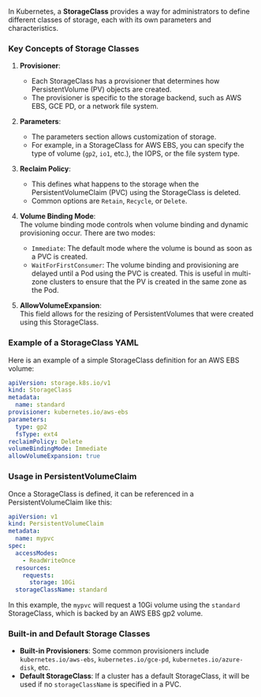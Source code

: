 In Kubernetes, a **StorageClass** provides a way for administrators to define different classes of storage, each with its own parameters and characteristics.

### Key Concepts of Storage Classes

1. **Provisioner**:  
   - Each StorageClass has a provisioner that determines how PersistentVolume (PV) objects are created. 
   - The provisioner is specific to the storage backend, such as AWS EBS, GCE PD, or a network file system.

2. **Parameters**:  
   - The parameters section allows customization of storage. 
   - For example, in a StorageClass for AWS EBS, you can specify the type of volume (`gp2`, `io1`, etc.), the IOPS, or the file system type.

3. **Reclaim Policy**:  
   - This defines what happens to the storage when the PersistentVolumeClaim (PVC) using the StorageClass is deleted. 
   - Common options are `Retain`, `Recycle`, or `Delete`.

4. **Volume Binding Mode**:  
   The volume binding mode controls when volume binding and dynamic provisioning occur. There are two modes:
   - `Immediate`: The default mode where the volume is bound as soon as a PVC is created.
   - `WaitForFirstConsumer`: The volume binding and provisioning are delayed until a Pod using the PVC is created. This is useful in multi-zone clusters to ensure that the PV is created in the same zone as the Pod.

5. **AllowVolumeExpansion**:  
   This field allows for the resizing of PersistentVolumes that were created using this StorageClass.

### Example of a StorageClass YAML

Here is an example of a simple StorageClass definition for an AWS EBS volume:

```yaml
apiVersion: storage.k8s.io/v1
kind: StorageClass
metadata:
  name: standard
provisioner: kubernetes.io/aws-ebs
parameters:
  type: gp2
  fsType: ext4
reclaimPolicy: Delete
volumeBindingMode: Immediate
allowVolumeExpansion: true
```

### Usage in PersistentVolumeClaim

Once a StorageClass is defined, it can be referenced in a PersistentVolumeClaim like this:

```yaml
apiVersion: v1
kind: PersistentVolumeClaim
metadata:
  name: mypvc
spec:
  accessModes:
    - ReadWriteOnce
  resources:
    requests:
      storage: 10Gi
  storageClassName: standard
```

In this example, the `mypvc` will request a 10Gi volume using the `standard` StorageClass, which is backed by an AWS EBS gp2 volume.

### Built-in and Default Storage Classes

- **Built-in Provisioners**: Some common provisioners include `kubernetes.io/aws-ebs`, `kubernetes.io/gce-pd`, `kubernetes.io/azure-disk`, etc.
- **Default StorageClass**: If a cluster has a default StorageClass, it will be used if no `storageClassName` is specified in a PVC.


